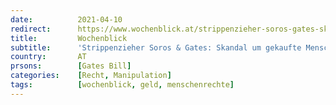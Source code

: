 ```yaml
---
date:          2021-04-10
redirect:      https://www.wochenblick.at/strippenzieher-soros-gates-skandal-um-gekaufte-menschenrechts-richter/
title:         Wochenblick
subtitle:      'Strippenzieher Soros & Gates: Skandal um gekaufte Menschenrechts-Richter'
country:       AT
prsons:        [Gates Bill]
categories:    [Recht, Manipulation]
tags:          [wochenblick, geld, menschenrechte]
---
```

